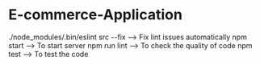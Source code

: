 # E-commerce-Application
./node_modules/.bin/eslint src --fix          --> Fix lint issues automatically
npm start  --> To start server
npm run lint --> To check the quality of code
npm test --> To test the code
